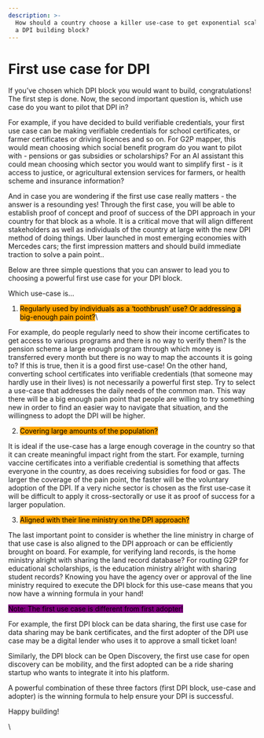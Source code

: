 ```yaml
---
description: >-
  How should a country choose a killer use-case to get exponential scale up for
  a DPI building block?
---
```


# First use case for DPI

If you’ve chosen which DPI block you would want to build, congratulations! The first step is done. Now, the second important question is, which use case do you want to pilot that DPI in?&#x20;

For example, if you have decided to build verifiable credentials, your first use case can be making verifiable credentials for school certificates, or farmer certificates or driving licences and so on. For G2P mapper, this would mean choosing which social benefit program do you want to pilot with - pensions or gas subsidies or scholarships? For an AI assistant this could mean choosing which sector you would want to simplify first - is it access to justice, or agricultural extension services for farmers, or health scheme and insurance information?&#x20;

And in case you are wondering if the first use case really matters - the answer is a resounding yes! Through the first case, you will be able to establish proof of concept and proof of success of the DPI approach in your country for that block as a whole. It is a critical move that will align different stakeholders as well as individuals of the country at large with the new DPI method of doing things. Uber launched in most emerging economies with Mercedes cars; the first impression matters and should build immediate traction to solve a pain point..&#x20;

Below are three simple questions that you can answer to lead you to choosing a powerful first use case for your DPI block.&#x20;

Which use-case is…

1. <mark style="background-color:orange;">Regularly used by individuals as a ‘toothbrush’ use? Or addressing a big-enough pain point?</mark>\


For example, do people regularly need to show their income certificates to get access to various programs and there is no way to verify them? Is the pension scheme a large enough program through which money is transferred every month but there is no way to map the accounts it is going to? If this is true, then it is a good first use-case! On the other hand, converting school certificates into verifiable credentials (that someone may hardly use in their lives) is not necessarily a powerful first step. Try to select a use-case that addresses the daily needs of the common man. This way there will be a big enough pain point that people are willing to try something new in order to find an easier way to navigate that situation, and the willingness to adopt the DPI will be higher.&#x20;



2. <mark style="background-color:orange;">Covering large amounts of the population?</mark>&#x20;

It is ideal if the use-case has a large enough coverage in the country so that it can create meaningful impact right from the start. For example, turning vaccine certificates into a verifiable credential is something that affects everyone in the country, as does receiving subsidies for food or gas. The larger the coverage of the pain point, the faster will be the voluntary adoption of the DPI. If a very niche sector is chosen as the first use-case it will be difficult to apply it cross-sectorally or use it as proof of success for a larger population.&#x20;

3. <mark style="background-color:orange;">Aligned with their line ministry on the DPI approach?</mark>&#x20;

The last important point to consider is whether the line ministry in charge of that use case is also aligned to the DPI approach or can be efficiently brought on board. For example, for verifying land records, is the home ministry alright with sharing the land record database? For routing G2P for educational scholarships, is the education ministry alright with sharing student records? Knowing you have the agency over or approval of the line ministry required to execute the DPI block for this use-case means that you now have a winning formula in your hand!&#x20;



<mark style="background-color:purple;">Note: The first use case is different from first adopter!</mark>&#x20;

For example, the first DPI block can be data sharing, the first use case for data sharing may be bank certificates, and the first adopter of the DPI use case may be a digital lender who uses it to approve a small ticket loan!&#x20;

Similarly, the DPI block can be Open Discovery, the first use case for open discovery can be mobility, and the first adopted can be a ride sharing startup who wants to integrate it into his platform.&#x20;

A powerful combination of these three factors (first DPI block, use-case and adopter) is the winning formula to help ensure your DPI is successful.&#x20;

Happy building!&#x20;

\
